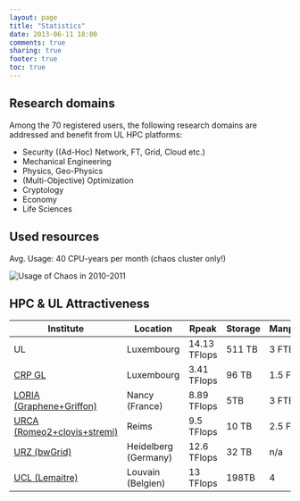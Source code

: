 ```yaml
---
layout: page
title: "Statistics"
date: 2013-06-11 18:00
comments: true
sharing: true
footer: true
toc: true
---
```


## Research domains


Among the 70 registered users, the following research domains are addressed and benefit from UL HPC platforms:

* Security ((Ad-Hoc) Network, FT, Grid, Cloud etc.)
* Mechanical Engineering
* Physics, Geo-Physics
* (Multi-Objective) Optimization
* Cryptology
* Economy
* Life Sciences

## Used resources

Avg. Usage: 40 CPU-years per month (chaos cluster only!)

![Usage of Chaos in 2010-2011](/images/stats/usage_2011_chaos.png "Usage of Chaos in 2010-2011")

## HPC & UL Attractiveness

|Institute                                                                              | Location             |  Rpeak        | Storage | Manpower |
|---------------------------------------------------------------------------------------|----------------------|---------------|---------|----------|
|UL                                                                                     | Luxembourg           | 14.13 TFlops  | 511 TB  | 3 FTEs   |
|[CRP GL](http://www.crpgl.lu/index.php?id=154&tx_ttnews[tt_news]=148)                  | Luxembourg           | 3.41 TFlops   | 96 TB   | 1.5 FTE  |
|[LORIA (Graphene+Griffon)](https://www.grid5000.fr/mediawiki/index.php/Nancy:Hardware) | Nancy (France)       | 8.89 TFlops   | 5TB     | 3 FTEs   |
|[URCA (Romeo2+clovis+stremi)](https://romeo.univ-reims.fr/)                            | Reims                | 9.5 TFlops    | 10 TB   | 2.5 FTEs |
|[URZ (bwGrid)](http://www.urz.uni-heidelberg.de/server/grid/hardware.en.html)          | Heidelberg (Germany) | 12.6 TFlops   | 32 TB   | n/a      |
|[UCL (Lemaitre)](http://www.uclouvain.be/73258.html  )                                 | Louvain (Belgien)    | 13 TFlops     | 198TB   | 4        |


